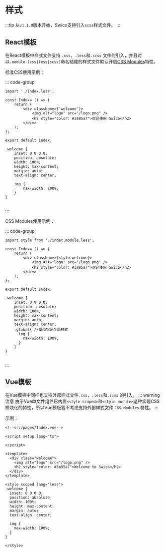 # 样式
:::tip
从`v1.1.0`版本开始，Swico支持引入`scss`样式文件。
:::


## React模板

在React模板中样式文件支持 `.css`，`.less`和`.scss` 文件的引入，并且对以`.module.(css|less|scss)`命名结尾的样式文件默认开启[CSS Modules](https://github.com/webpack-contrib/css-loader#modules)特性。


标准CSS使用示例：

::: code-group

  ```tsx [src/pages/index.tsx]
  import './index.less';
  
  const Index= () => {
      return (
          <div className={'welcome'}>
              <img alt="logo" src="/logo.png" />
              <h2 style="color: #3a95a7">欢迎使用 Swico</h2>
          </div>
      );
  };
  
  export default Index;
  
  ```


  ```less [src/pages/index.less]
  .welcome {
      inset: 0 0 0 0;
      position: absolute;
      width: 100%;
      height: max-content;
      margin: auto;
      text-align: center;
  
      img {
          max-width: 100%;
      }
  }
  
  
  ```
:::

CSS Modules使用示例：

::: code-group

  ```tsx [src/pages/index.tsx]
  import style from './index.module.less';
  
  const Index= () => {
      return (
          <div className={style.welcome}> 
              <img alt="logo" src="/logo.png" />
              <h2 style="color: #3a95a7">欢迎使用 Swico</h2>
          </div>
      );
  };
  
  export default Index;
  
  ```


  ```less [src/pages/index.module.less]
  .welcome {
      inset: 0 0 0 0;
      position: absolute;
      width: 100%;
      height: max-content;
      margin: auto;
      text-align: center;
      :global{ //覆盖指定全局样式
        img {
          max-width: 100%;
        }
      }
  }
  
  
  ```
:::

## Vue模板


  在Vue模板中同样也支持外部样式文件`.css`，`.less`和`.scss` 的引入，
  ::: warning 注意
  由于Vue单文件组件已内置`<style scoped>`和`<style module>`这种实现CSS模块化的特性，所以Vue模板暂不考虑支持外部样式文件 `CSS Modules` 特性。
  :::

  示例：

  ```vue
<!--src/pages/Index.vue-->

  <script setup lang="ts">
  
  </script>
  
  <template>
    <div class="welcome">
      <img alt="logo" src="/logo.png" />
      <h2 style="color: #3a95a7">Welcome to Swico</h2>
    </div>
  </template>
  
  <style scoped lang="less">
  .welcome {
    inset: 0 0 0 0;
    position: absolute;
    width: 100%;
    height: max-content;
    margin: auto;
    text-align: center;
  
    img {
      max-width: 100%;
    }
  }
  
  </style>
  ```

